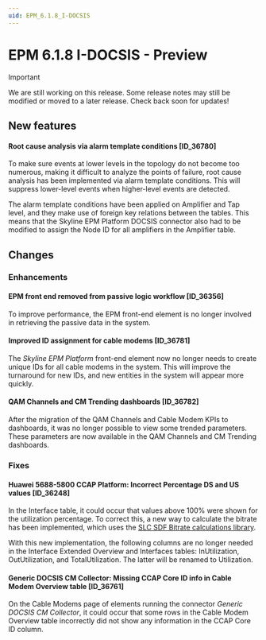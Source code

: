 ```yaml
---
uid: EPM_6.1.8_I-DOCSIS
---
```


# EPM 6.1.8 I-DOCSIS - Preview

> [!IMPORTANT]
> We are still working on this release. Some release notes may still be modified or moved to a later release. Check back soon for updates!

## New features

#### Root cause analysis via alarm template conditions [ID_36780]

To make sure events at lower levels in the topology do not become too numerous, making it difficult to analyze the points of failure, root cause analysis has been implemented via alarm template conditions. This will suppress lower-level events when higher-level events are detected.

The alarm template conditions have been applied on Amplifier and Tap level, and they make use of foreign key relations between the tables. This means that the Skyline EPM Platform DOCSIS connector also had to be modified to assign the Node ID for all amplifiers in the Amplifier table.

## Changes

### Enhancements

#### EPM front end removed from passive logic workflow [ID_36356]

To improve performance, the EPM front-end element is no longer involved in retrieving the passive data in the system.

#### Improved ID assignment for cable modems [ID_36781]

The *Skyline EPM Platform* front-end element now no longer needs to create unique IDs for all cable modems in the system. This will improve the turnaround for new IDs, and new entities in the system will appear more quickly.

#### QAM Channels and CM Trending dashboards [ID_36782]

After the migration of the QAM Channels and Cable Modem KPIs to dashboards, it was no longer possible to view some trended parameters. These parameters are now available in the QAM Channels and CM Trending dashboards.

### Fixes

#### Huawei 5688-5800 CCAP Platform: Incorrect Percentage DS and US values [ID_36248]

In the Interface table, it could occur that values above 100% were shown for the utilization percentage. To correct this, a new way to calculate the bitrate has been implemented, which uses the [SLC SDF Bitrate calculations library](xref:ConnectionsSnmpBitRateCalculations).

With this new implementation, the following columns are no longer needed in the Interface Extended Overview and Interfaces tables: InUtilization, OutUtilization, and TotalUtilization. The latter will be renamed to Utilization.

#### Generic DOCSIS CM Collector: Missing CCAP Core ID info in Cable Modem Overview table [ID_36761]

On the Cable Modems page of elements running the connector *Generic DOCSIS CM Collector*, it could occur that some rows in the Cable Modem Overview table incorrectly did not show any information in the CCAP Core ID column.
